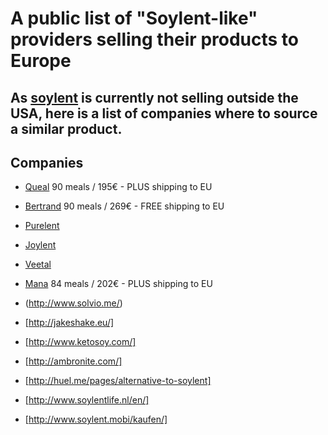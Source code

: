 # A public list of "Soylent-like" providers selling their products to Europe
## As [soylent](http://www.soylent.com) is currently not selling outside the USA, here is a list of companies where to source a similar product.

## Companies
- [Queal](https://queal.eu) 90 meals / 195€ - PLUS shipping to EU
- [Bertrand](http://bertrand.bio/) 90 meals / 269€ - FREE shipping to EU
- [Purelent](https://purelent.eu/)
- [Joylent](https://www.joylent.eu/)
- [Veetal](http://veetal.de/)
- [Mana](http://mymana.eu/) 84 meals / 202€ - PLUS shipping to EU 
- (http://www.solvio.me/)
- [http://jakeshake.eu/]
- [http://www.ketosoy.com/]
- [http://ambronite.com/]
- [http://huel.me/pages/alternative-to-soylent]

- [http://www.soylentlife.nl/en/]
- [http://www.soylent.mobi/kaufen/]
